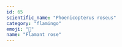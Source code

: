 ```yaml
---
id: 65
scientific_name: "Phoenicopterus roseus"
category: "flamingo"
emoji: "🦩"
name: "Flamant rose"
---
```

